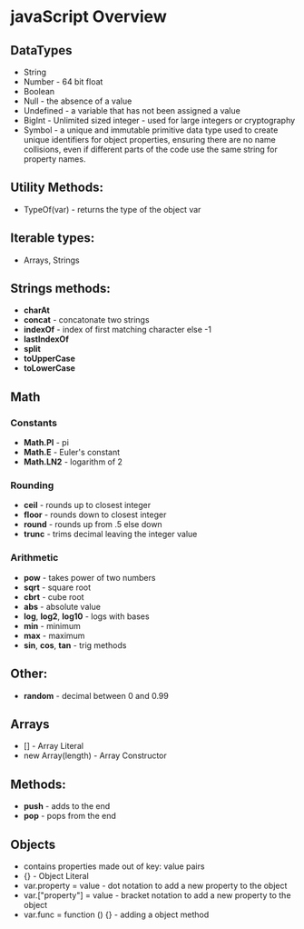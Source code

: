 # javaScript Overview

## DataTypes
- String  
- Number - 64 bit float  
- Boolean  
- Null - the absence of a value  
- Undefined - a variable that has not been assigned a value  
- BigInt - Unlimited sized integer - used for large integers or cryptography
- Symbol - a unique and immutable primitive data type used to create unique identifiers for object properties, ensuring there are no  name collisions, even if different parts of the code use the same string for property names. 

## Utility Methods:
- TypeOf(var) - returns the type of the object var

## Iterable types:
- Arrays, Strings

## Strings methods:
- **charAt**
- **concat** - concatonate two strings
- **indexOf** - index of first matching character else -1
- **lastIndexOf** 
- **split**
- **toUpperCase**
- **toLowerCase**

## Math

### Constants
- **Math.PI** - pi
- **Math.E** - Euler's constant
- **Math.LN2** - logarithm of 2

### Rounding
- **ceil** - rounds up to closest integer
- **floor** - rounds down to closest integer
- **round** - rounds up from .5 else down
- **trunc** - trims decimal leaving the integer value

### Arithmetic
- **pow** - takes power of two numbers
- **sqrt** - square root
- **cbrt** - cube root
- **abs** - absolute value
- **log**, **log2**, **log10** - logs with bases
- **min** - minimum
- **max** - maximum
- **sin**, **cos**, **tan** - trig methods

## Other:
- **random** - decimal between 0 and 0.99

## Arrays
- [] - Array Literal
- new Array(length) - Array Constructor

## Methods:
- **push** - adds to the end
- **pop** - pops from the end

## Objects
- contains properties made out of key: value pairs
- {} - Object Literal
- var.property = value - dot notation to add a new property to the object
- var.["property"] = value - bracket notation to add a new property to the object
- var.func = function () {} - adding a object method 

